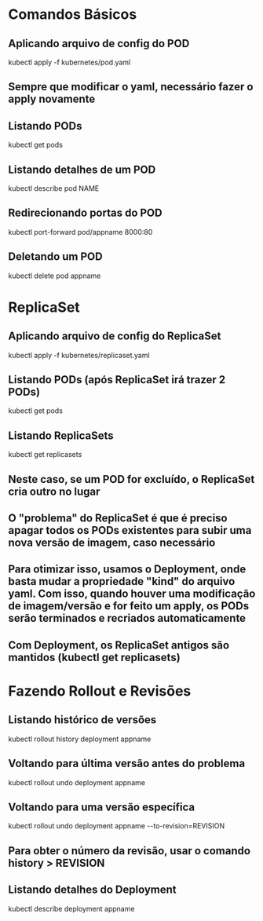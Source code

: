 # Comandos Básicos

## Aplicando arquivo de config do POD
kubectl apply -f kubernetes/pod.yaml

## Sempre que modificar o yaml, necessário fazer o apply novamente


## Listando PODs
kubectl get pods

## Listando detalhes de um POD
kubectl describe pod NAME

## Redirecionando portas do POD
kubectl port-forward pod/appname 8000:80

## Deletando um POD
kubectl delete pod appname

# ReplicaSet
## Aplicando arquivo de config do ReplicaSet
kubectl apply -f kubernetes/replicaset.yaml

## Listando PODs (após ReplicaSet irá trazer 2 PODs)
kubectl get pods

## Listando ReplicaSets
kubectl get replicasets

## Neste caso, se um POD for excluído, o ReplicaSet cria outro no lugar

## O "problema" do ReplicaSet é que é preciso apagar todos os PODs existentes para subir uma nova versão de imagem, caso necessário

## Para otimizar isso, usamos o Deployment, onde basta mudar a propriedade "kind" do arquivo yaml. Com isso, quando houver uma modificação de imagem/versão e for feito um apply, os PODs serão terminados e recriados automaticamente

## Com Deployment, os ReplicaSet antigos são mantidos (kubectl get replicasets)

# Fazendo Rollout e Revisões

## Listando histórico de versões
kubectl rollout history deployment appname

## Voltando para última versão antes do problema
kubectl rollout undo deployment appname

## Voltando para uma versão específica
kubectl rollout undo deployment appname --to-revision=REVISION

## Para obter o número da revisão, usar o comando history > REVISION

## Listando detalhes do Deployment
kubectl describe deployment appname